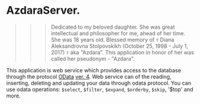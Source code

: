 ﻿# AzdaraServer.

>>>Dedicated to my beloved daughter.
She was great intellectual and philosopher for me, ahead of her time.
She was 18 years old.
Blessed memory of `☦️` Diana Aleksandrovna Stolpovskikh (October 25, 1998 - July 1, 2017) `☦️` aka "Azdara".
This application in honor of her was called her pseudonym - "Azdara".
>>>

This application is web service which provides access to the database through the protocol [OData](http://odata.org) [ver. 4](http://docs.oasis-open.org/odata/odata/v4.0/odata-v4.0-part1-protocol.html).
Web service can of the reading, inserting, deleting and updating your data through odata protocol.
You can use odata operations: `$select`, `$filter`, `$expand`, `$orderby`, `$skip`, '$top' and more.

